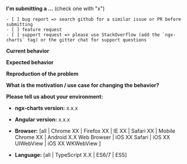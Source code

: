 **I'm submitting a ...**  (check one with "x")
```
- [ ] bug report => search github for a similar issue or PR before submitting
- [ ] feature request
- [ ] support request => please use StackOverflow (add the `ngx-charts` tag) or the gitter chat for support questions
```

**Current behavior**
<!-- Describe how the bug manifests. -->

**Expected behavior**
<!-- Describe what the behavior would be without the bug. -->

**Reproduction of the problem**
<!-- If the current behavior is a bug or you can illustrate your feature request better with an example, please provide the steps to reproduce and if possible a minimal demo of the problem via https://stackblitz.com or similar. -->

**What is the motivation / use case for changing the behavior?**
<!-- Describe the motivation or the concrete use case -->

**Please tell us about your environment:**
<!-- Operating system, IDE, package manager, HTTP server, ... -->

* **ngx-charts version:** x.x.x
<!-- Check whether this is still an issue in the most recent ngx-charts version -->

* **Angular version:** x.x.x
<!-- Check whether this is still an issue in the most recent Angular version -->

* **Browser:** [all | Chrome XX | Firefox XX | IE XX | Safari XX | Mobile Chrome XX | Android X.X Web Browser | iOS XX Safari | iOS XX UIWebView | iOS XX WKWebView ]
<!-- All browsers where this could be reproduced -->

* **Language:** [all | TypeScript X.X | ES6/7 | ES5]
